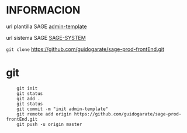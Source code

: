 # INFORMACION

url plantilla SAGE [admin-template](https://sage-plantilla.herokuapp.com/)</br>

url sistema SAGE [SAGE-SYSTEM](https://sage-bo.herokuapp.com/) </br>

`git clone` https://github.com/guidogarate/sage-prod-frontEnd.git

# git

        git init
        git status
        git add .
        git status
        git commit -m "init admin-template"
        git remote add origin https://github.com/guidogarate/sage-prod-frontEnd.git
        git push -u origin master
